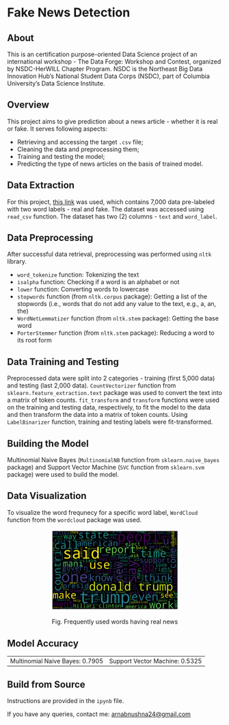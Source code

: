 # Fake News Detection



## About
This is an certification purpose-oriented Data Science project of an international workshop - The Data Forge: Workshop and Contest, organized by NSDC-HerWILL Chapter Program. NSDC is the Northeast Big Data Innovation Hub’s National Student Data Corps (NSDC), part of Columbia University’s Data Science Institute.


## Overview
This project aims to give prediction about a news article - whether it is real or fake. It serves following aspects:

* Retrieving and accessing the target `.csv` file;
* Cleaning the data and preprocessing them;
* Training and testing the model;
* Predicting the type of news articles on the basis of trained model.


## Data Extraction
For this project, [this link](https://raw.githubusercontent.com/raima2001/HerWILL-NSDC-DS-Contest/main/news_dataset_subset%20(1).csv) was used, which contains 7,000 data pre-labeled with two word labels - real and fake. The dataset was accessed using `read_csv` function. The dataset has two (2) columns - `text` and `word_label`.


## Data Preprocessing
After successful data retrieval, preprocessing was performed using `nltk` library.

* `word_tokenize` function: Tokenizing the text
* `isalpha` function: Checking if a word is an alphabet or not
* `lower` function: Converting words to lowercase
* `stopwords` function (from `nltk.corpus` package): Getting a list of the stopwords (i.e., words that do not add any value to the text, e.g., a, an, the)
* `WordNetLemmatizer` function (from `nltk.stem` package): Getting the base word
* `PorterStemmer` function (from `nltk.stem` package): Reducing a word to its root form


## Data Training and Testing
Preprocessed data were split into 2 categories - training (first 5,000 data) and testing (last 2,000 data). `CountVectorizer` function from `sklearn.feature_extraction.text` package was used to convert the text into a matrix of token counts. `fit_transform` and `transform` functions were used on the training and testing data, respectively, to fit the model to the data and then transform the data into a matrix of token counts. Using `LabelBinarizer` function, training and testing labels were fit-transformed.


## Building the Model
Multinomial Naive Bayes (`MultinomialNB` function from `sklearn.naive_bayes` package) and Support Vector Machine (`SVC` function from `sklearn.svm` package) were used to build the model.


## Data Visualization
To visualize the word frequnecy for a specific word label, `WordCloud` function from the `wordcloud` package was used.

<div align="center">
  <img src="https://raw.githubusercontent.com/ArnabUshna24/Fake-News-Detection/main/real_news.png" alt="Real News" width="300"/>
  <p> Fig. Frequently used words having real news </p>
</div>


## Model Accuracy
<table>
  <tr>
    <td align="left"> Multinomial Naive Bayes: 0.7905 </td>
    <td align="left"> Support Vector Machine: 0.5325 </td>
  </tr>
</table>


## Build from Source
Instructions are provided in the `ipynb` file.


If you have any queries, contact me: arnabnushna24@gmail.com

